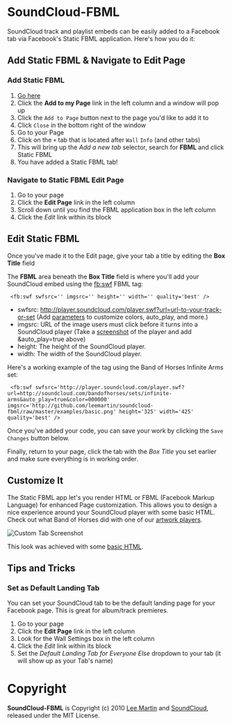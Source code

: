 # SoundCloud-FBML

SoundCloud track and playlist embeds can be easily added to a Facebook tab via Facebook's Static FBML application. Here's how you do it:

## Add Static FBML & Navigate to Edit Page

### Add Static FBML

1. [Go here](http://www.facebook.com/apps/application.php?id=4949752878)
2. Click the **Add to my Page** link in the left column and a window will pop up
3. Click the `Add to Page` button next to the page you'd like to add it to
4. Click `Close` in the bottom right of the window
5. Go to your Page
6. Click on the `+` tab that is located after `Wall` `Info` (and other tabs)
7. This will bring up the _Add a new tab_ selector, search for **FBML** and click Static FBML
8. You have added a Static FBML tab!

### Navigate to Static FBML Edit Page

1. Go to your page
2. Click the **Edit Page** link in the left column
3. Scroll down until you find the FBML application box in the left column
4. Click the *Edit* link within its block

## Edit Static FBML

Once you've made it to the Edit page, give your tab a title by editing the **Box Title** field

The **FBML** area beneath the **Box Title** field is where you'll add your SoundCloud embed using the [fb:swf](http://developers.facebook.com/docs/reference/fbml/swf) FBML tag:

     <fb:swf swfsrc='' imgsrc='' height='' width='' quality='best' />

* swfsrc: http://player.soundcloud.com/player.swf?url=url-to-your-track-or-set (Add [parameters](http://wiki.github.com/soundcloud/Widget-JS-API/widget-options) to customize colors, auto_play, and more.)
* imgsrc: URL of the image users must click before it turns into a SoundCloud player (Take a [screenshot](http://github.com/soundcloud/soundcloud-fbml/raw/master/examples/basic.png) of the player and add &auto_play=true above)
* height: The height of the SoundCloud player.
* width: The width of the SoundCloud player.

Here's a working example of the tag using the Band of Horses Infinite Arms set:

     <fb:swf swfsrc='http://player.soundcloud.com/player.swf?url=http://soundcloud.com/bandofhorses/sets/infinite-arms&auto_play=true&color=000000' imgsrc='http://github.com/leemartin/soundcloud-fbml/raw/master/examples/basic.png' height='325' width='425' quality='best' />

Once you've added your code, you can save your work by clicking the `Save Changes` button below.

Finally, return to your page, click the tab with the _Box Title_ you set earlier and make sure everything is in working order.

## Customize It

The Static FBML app let's you render HTML or FBML (Facebook Markup Language) for enhanced Page customization. This allows you to design a nice experience around your SoundCloud player with some basic HTML. Check out what Band of Horses did with one of our [artwork players](http://soundcloud.com/tour/widgets).

![Custom Tab Screenshot](http://github.com/soundcloud/soundcloud-fbml/raw/master/examples/custom_screenshot.png "Custom Tab Screenshot")

This look was achieved with some [basic HTML](http://github.com/leemartin/soundcloud-fbml/raw/master/examples/custom.txt).

## Tips and Tricks

### Set as Default Landing Tab

You can set your SoundCloud tab to be the default landing page for your Facebook page. This is great for album/track premieres.

1. Go to your page
2. Click the **Edit Page** link in the left column
3. Look for the Wall Settings box in the left column
4. Click the _Edit_ link within its block
5. Set the _Default Landing Tab for Everyone Else_ dropdown to your tab (it will show up as your Tab's name)

# Copyright

**SoundCloud-FBML** is Copyright (c) 2010 [Lee Martin](http://Lee.Ma/rtin) and [SoundCloud](http://soundcloud.com), released under the MIT License.